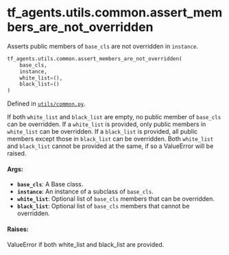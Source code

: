 <div itemscope itemtype="http://developers.google.com/ReferenceObject">
<meta itemprop="name" content="tf_agents.utils.common.assert_members_are_not_overridden" />
<meta itemprop="path" content="Stable" />
</div>

# tf_agents.utils.common.assert_members_are_not_overridden

Asserts public members of `base_cls` are not overridden in `instance`.

``` python
tf_agents.utils.common.assert_members_are_not_overridden(
    base_cls,
    instance,
    white_list=(),
    black_list=()
)
```



Defined in [`utils/common.py`](https://github.com/tensorflow/agents/tree/master/tf_agents/utils/common.py).

<!-- Placeholder for "Used in" -->

If both `white_list` and `black_list` are empty, no public member of
`base_cls` can be overridden. If a `white_list` is provided, only public
members in `white_list` can be overridden. If a `black_list` is provided,
all public members except those in `black_list` can be overridden. Both
`white_list` and `black_list` cannot be provided at the same, if so a
ValueError will be raised.

#### Args:

* <b>`base_cls`</b>: A Base class.
* <b>`instance`</b>: An instance of a subclass of `base_cls`.
* <b>`white_list`</b>: Optional list of `base_cls` members that can be overridden.
* <b>`black_list`</b>: Optional list of `base_cls` members that cannot be overridden.


#### Raises:

ValueError if both white_list and black_list are provided.